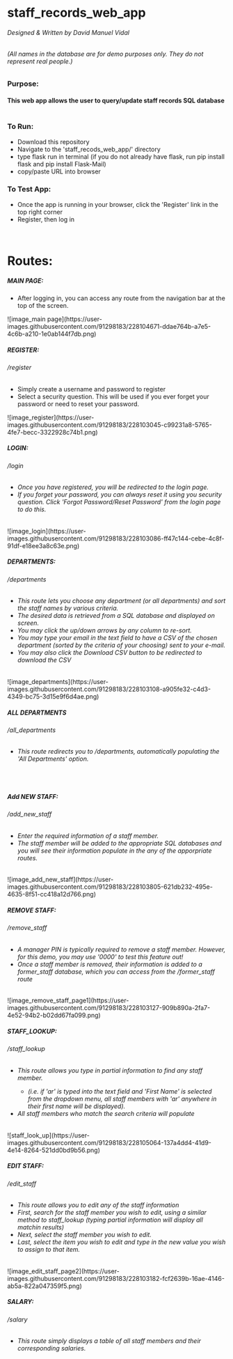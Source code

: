 # staff_records_web_app

<h6>Designed & Written by David Manuel Vidal</h6>
<h6>(All names in the database are for demo purposes only. They do not represent real people.)</h6>
<h3>Purpose:</h3>
<h4>This web app allows the user to query/update staff records SQL database</h4>


<img href="https://drive.google.com/file/d/1GokryXBk8ZkFv7K1t7bvS4c9Xp6V84p8/view" />
<h3>To Run:</h3>
<ul>
  <li>Download this repository</li>
  <li>Navigate to the 'staff_recods_web_app/' directory</li>
  <li>type flask run in terminal (if you do not already have flask, run pip install flask and pip install Flask-Mail)</li>
  <li>copy/paste URL into browser</li>
</ul>

<h3>To Test App:</h3>
<ul>
  <li>Once the app is running in your browser, click the 'Register' link in the top right corner</li>
  <li>Register, then log in</li>
</ul>
<br>
  
<h1>Routes:</h1>

<h5>MAIN PAGE:</h5>
<ul>
  <li>After logging in, you can access any route from the navigation bar at the top of the screen.</li>
</ul>
![image_main page](https://user-images.githubusercontent.com/91298183/228104671-ddae764b-a7e5-4c6b-a210-1e0ab144f7db.png)

<h5>REGISTER:</h5>
<h6>/register</h6>
<ul>
   <li>Simply create a username and password to register</li>
   <li>Select a security question. This will be used if you ever forget your password or need to reset your password.</li>
</ul>
![image_register](https://user-images.githubusercontent.com/91298183/228103045-c99231a8-5765-4fe7-becc-3322928c74b1.png)
<br>

<h5>LOGIN:</h5>
<h6>/login</h6>
<ul>
   <h6>
   <li>Once you have registered, you will be redirected to the login page.</li>
   <li>If you forget your password, you can always reset it using you security question. Click 'Forgot Password/Reset Password' from the login page to do this.</li>
   </h6>
</ul>
![image_login](https://user-images.githubusercontent.com/91298183/228103086-ff47c144-cebe-4c8f-91df-e18ee3a8c63e.png)
<br>

<h5>DEPARTMENTS:</h5>
<h6>/departments</h6>
<ul>
  <h6>
  <li>This route lets you choose any department (or all departments) and sort the staff names by various criteria.</li>
  <li>The desired data is retrieved from a SQL database and displayed on screen.</li>
  <li>You may click the up/down arrows by any column to re-sort.</li>
  <li>You may type your email in the text field to have a CSV of the chosen department (sorted by the criteria of your choosing) sent to your e-mail.</li>
  <li>You may also click the Download CSV button to be redirected to download the CSV</li>
  </h6>
</ul>
![image_departments](https://user-images.githubusercontent.com/91298183/228103108-a905fe32-c4d3-4349-bc75-3d15e9f6d4ae.png)
<br>

<h5>ALL DEPARTMENTS</h5>
<h6>/all_departments</h6>
  <ul>
    <h6>
    <li>This route redirects you to /departments, automatically populating the 'All Departments' option.</li>
    </h6>
  </ul>
  <br>
 
<h5>Add NEW STAFF:</h5>
<h6>/add_new_staff</h6>
  <ul>
    <h6>
    <li>Enter the required information of a staff member.</li>
    <li>The staff member will be added to the appropriate SQL databases and you will see their information populate in the any of the apporpriate routes.</li>
    </h6>
  </ul>
  ![image_add_new_staff](https://user-images.githubusercontent.com/91298183/228103805-621db232-495e-4635-8f51-cc418a12d766.png)
  <br>

<h5>REMOVE STAFF:</h5>
<h6>/remove_staff</h6>
  <ul>
   <h6>
   <li>A manager PIN is typically required to remove a staff member. However, for this demo, you may use '0000' to test this feature out!</li>
   <li>Once a staff member is removed, their information is added to a former_staff database, which you can access from the /former_staff route</li>
   </h6>  
  </ul>
  ![image_remove_staff_page1](https://user-images.githubusercontent.com/91298183/228103127-909b890a-2fa7-4e52-94b2-b02dd67fa099.png)
  <br>
   

<h5>STAFF_LOOKUP:</h5>
<h6>/staff_lookup</h6>
  <ul>
    <h6>
    <li>This route allows you type in partial information to find any staff member.</li>
    <ul>
      <li>(i.e. if 'ar' is typed into the text field and 'First Name' is selected from the dropdown menu, all staff members with 'ar' anywhere in their first name will be displayed).</li>
      </ul>
    <li>All staff members who match the search criteria will populate</li>
    </h6>
  </ul>
  ![staff_look_up](https://user-images.githubusercontent.com/91298183/228105064-137a4dd4-41d9-4e14-8264-521dd0bd9b56.png)
  <br>
   
<h5>EDIT STAFF:</h5>
<h6>/edit_staff</h6>
  
  <ul>
    <h6>
    <li>This route allows you to edit any of the staff information</li>
    <li>First, search for the staff member you wish to edit, using a similar method to staff_lookup (typing partial information will display all matchin results)</li>
    <li>Next, select the staff member you wish to edit.</li>
    <li>Last, select the item you wish to edit and type in the new value you wish to assign to that item.</li>
    <h6>  
  </ul>
  ![image_edit_staff_page2](https://user-images.githubusercontent.com/91298183/228103182-fcf2639b-16ae-4146-ab5a-822a047359f5.png)
  <br>
   
<h5>SALARY:</h5>
<h6>/salary</h6>
  <ul>
    <h6>
    <li>This route simply displays a table of all staff members and their corresponding salaries.</li>
    <h6>
  </ul>
  
